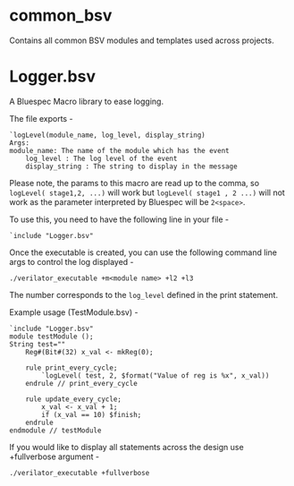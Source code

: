 # common_bsv

Contains all common BSV modules and templates used across projects.

# Logger.bsv

A Bluespec Macro library to ease logging.

The file exports - 
    
    `logLevel(module_name, log_level, display_string)
    Args:
	module_name: The name of the module which has the event
        log_level : The log level of the event
        display_string : The string to display in the message

Please note, the params to this macro are read up to the comma,
so ``logLevel( stage1,2, ...)`` will work but ``logLevel( stage1 , 2 ...)`` will not work
as the parameter interpreted by Bluespec will be ``2<space>``.

To use this, you need to have the following line in your file - 
    
    `include "Logger.bsv"

Once the executable is created, you can use the following command line args
to control the log displayed - 
    
    ./verilator_executable +m<module name> +l2 +l3

The number corresponds to the ``log_level`` defined in the print statement.

Example usage (TestModule.bsv) - 

    `include "Logger.bsv"
    module testModule ();
	String test=""
        Reg#(Bit#(32) x_val <- mkReg(0);
        
        rule print_every_cycle;
            `logLevel( test, 2, $format("Value of reg is %x", x_val))
        endrule // print_every_cycle
        
        rule update_every_cycle;
            x_val <- x_val + 1;
            if (x_val == 10) $finish;
        endrule
    endmodule // testModule

If you would like to display all statements across the design use +fullverbose
argument -

    ./verilator_executable +fullverbose
